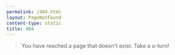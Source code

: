 ```yaml
---
permalink: /404.html
layout: PageNotFound
content-type: static
title: 404
---
```


> You have reached a page that doesn't exist. Take a u-turn!
